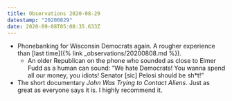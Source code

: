 ```yaml
---
title: Observations 2020-08-29
datestamp: "20200829"
date: 2020-09-08T05:08:35.633Z
---
```

- Phonebanking for Wisconsin Democrats again. A rougher experience than [last time]({% link _observations/20200808.md %}).
	- An older Republican on the phone who sounded as close to Elmer Fudd as a human can sound: “We hate Democrats! You wanna spend all our money, you idiots! Senator \[sic] Pelosi should be sh\*t!”
- The short documentary *John Was Trying to Contact Aliens*. Just as great as everyone says it is. I highly recommend it.
